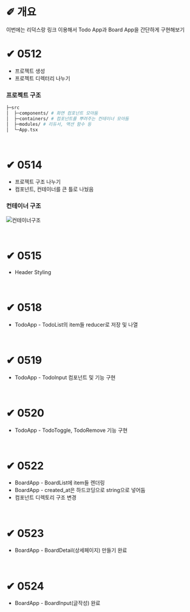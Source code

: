 # &#10000; 개요

이번에는 리덕스랑 링크 이용해서 Todo App과 Board App을 간단하게 구현해보기

# &#10004; 0512
* 프로젝트 생성<br />
* 프로젝트 디렉터리 나누기<br />

### 프로젝트 구조
```sh
├─src
│  ├─components/ # 화면 컴포넌트 모아둠
│  ├─containers/ # 컴포넌트를 뿌려주는 컨테이너 모아둠
│  ├─modules/ # 리듀서, 액션 함수 등
│  └─App.tsx
```
</br>

# &#10004; 0514
* 프로젝트 구조 나누기<br />
* 컴포넌트, 컨테이너를 큰 틀로 나눴음

### 컨테이너 구조
![컨테이너구조](https://user-images.githubusercontent.com/20867824/118292502-a90ade80-b513-11eb-86c2-33670506062b.png)

</br>

# &#10004; 0515
* Header Styling<br />

</br>

# &#10004; 0518
* TodoApp - TodoList의 item들 reducer로 저장 및 나열<br />

</br>

# &#10004; 0519
* TodoApp - TodoInput 컴포넌트 및 기능 구현<br />

</br>

# &#10004; 0520
* TodoApp - TodoToggle, TodoRemove 기능 구현<br />

</br>

# &#10004; 0522
* BoardApp - BoardList에 item들 렌더링<br />
* BoardApp - created_at은 하드코딩으로 string으로 넣어둠<br />
* 컴포넌트 디렉토리 구조 변경<br />

</br>

# &#10004; 0523
* BoardApp - BoardDetail(상세페이지) 만들기 완료<br />

</br>

# &#10004; 0524
* BoardApp - BoardInput(글작성) 완료<br />